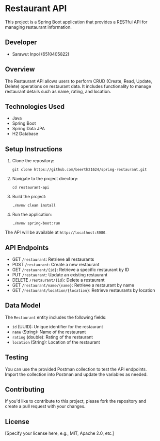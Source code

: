 # Restaurant API

This project is a Spring Boot application that provides a RESTful API for managing restaurant information.

## Developer
- Sarawut Inpol (6510405822)

## Overview

The Restaurant API allows users to perform CRUD (Create, Read, Update, Delete) operations on restaurant data. It includes functionality to manage restaurant details such as name, rating, and location.

## Technologies Used

- Java
- Spring Boot
- Spring Data JPA
- H2 Database

## Setup Instructions

1. Clone the repository:
   ```
   git clone https://github.com/beerth21624/spring-restaurant.git
   ```

2. Navigate to the project directory:
   ```
   cd restaurant-api
   ```

3. Build the project:
   ```
   ./mvnw clean install
   ```

4. Run the application:
   ```
   ./mvnw spring-boot:run
   ```

The API will be available at `http://localhost:8080`.

## API Endpoints

- GET `/restaurant`: Retrieve all restaurants
- POST `/restaurant`: Create a new restaurant
- GET `/restaurant/{id}`: Retrieve a specific restaurant by ID
- PUT `/restaurant`: Update an existing restaurant
- DELETE `/restaurant/{id}`: Delete a restaurant
- GET `/restaurant/name/{name}`: Retrieve a restaurant by name
- GET `/restaurant/location/{location}`: Retrieve restaurants by location

## Data Model

The `Restaurant` entity includes the following fields:
- `id` (UUID): Unique identifier for the restaurant
- `name` (String): Name of the restaurant
- `rating` (double): Rating of the restaurant
- `location` (String): Location of the restaurant

## Testing

You can use the provided Postman collection to test the API endpoints. Import the collection into Postman and update the variables as needed.

## Contributing

If you'd like to contribute to this project, please fork the repository and create a pull request with your changes.

## License

[Specify your license here, e.g., MIT, Apache 2.0, etc.]